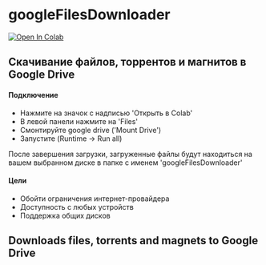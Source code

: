 # googleFilesDownloader

[![Open In Colab](https://colab.research.google.com/assets/colab-badge.svg)](https://colab.research.google.com/github/alex2844/google-files-downloader/blob/master/googleFilesDownloader.ipynb)

## Скачивание файлов, торрентов и магнитов в Google Drive

#### Подключение
* Нажмите на значок с надписью 'Открыть в Colab'
* В левой панели нажмите на 'Files'
* Смонтируйте google drive ('Mount Drive')
* Запустите (Runtime -> Run all)

После завершения загрузки, загруженные файлы будут находиться на вашем выбранном диске в папке с именем 'googleFilesDownloader'

#### Цели
* Обойти ограничения интернет-провайдера
* Доступность с любых устройств
* Поддержка общих дисков

## Downloads files, torrents and magnets to Google Drive
